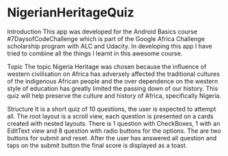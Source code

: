 # NigerianHeritageQuiz

Introduction
This app was developed for the Android Basics course #7DaysofCodeChallenge which is part of the Google Africa Challenge scholarship program with ALC and Udacity.
In developing this app I have tried to combine all the things I learnt in this awesome course.

Topic
The topic Nigeria Heritage was chosen because the influence of western civilisation on Africa has adversely affected the traditional cultures of the indigenous African people and the over dependence on the western style of education has greatly limited the passing down of our history. This quiz will help preserve the culture and history of Africa, specifically Nigeria.

Structure
It is a short quiz of 10 questions, the user is expected to attempt all. The root layout is a scroll view, each question is presented on a cards created with nested layouts. There is 1 question with CheckBoxes, 1 with an EditText view and 8 question with radio buttons for the options. The are two buttons for submit and reset. After the user has answered all question and taps on the submit button the final score is displayed as a toast.
